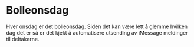 # Bolleonsdag
Hver onsdag er det bolleonsdag. Siden det kan være lett å glemme hvilken dag det er så er det kjekt å automatisere utsending av iMessage meldinger til deltakerne.
